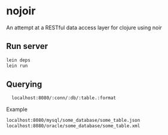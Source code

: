 # nojoir

An attempt at a RESTful data access layer for clojure using noir 

## Run server

```bash
lein deps
lein run
```

## Querying

```bash
  localhost:8080/:conn/:db/:table.:format
```

Example

```bash
localhost:8080/mysql/some_database/some_table.json
localhost:8080/oracle/some_database/some_table.xml
```
